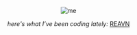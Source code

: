 <p align="center"> <img src="https://github.com/user-attachments/assets/8290d465-d1c2-4770-b5f6-c1b133a18b1a" alt="me"> </p> <p align="center"> <i> here's what I’ve been coding lately: </i> <a href="https://polyglotparrot.github.io/jump/" target="_blank" rel="noopener noreferrer">REAVN</a> </p>




















  



